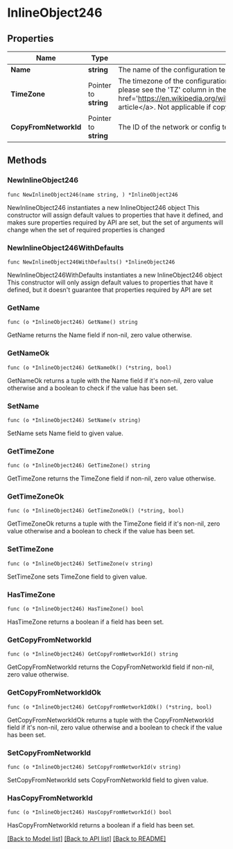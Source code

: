 # InlineObject246

## Properties

Name | Type | Description | Notes
------------ | ------------- | ------------- | -------------
**Name** | **string** | The name of the configuration template | 
**TimeZone** | Pointer to **string** | The timezone of the configuration template. For a list of allowed timezones, please see the &#39;TZ&#39; column in the table in &lt;a target&#x3D;&#39;_blank&#39; href&#x3D;&#39;https://en.wikipedia.org/wiki/List_of_tz_database_time_zones&#39;&gt;this article&lt;/a&gt;. Not applicable if copying from existing network or template | [optional] 
**CopyFromNetworkId** | Pointer to **string** | The ID of the network or config template to copy configuration from | [optional] 

## Methods

### NewInlineObject246

`func NewInlineObject246(name string, ) *InlineObject246`

NewInlineObject246 instantiates a new InlineObject246 object
This constructor will assign default values to properties that have it defined,
and makes sure properties required by API are set, but the set of arguments
will change when the set of required properties is changed

### NewInlineObject246WithDefaults

`func NewInlineObject246WithDefaults() *InlineObject246`

NewInlineObject246WithDefaults instantiates a new InlineObject246 object
This constructor will only assign default values to properties that have it defined,
but it doesn't guarantee that properties required by API are set

### GetName

`func (o *InlineObject246) GetName() string`

GetName returns the Name field if non-nil, zero value otherwise.

### GetNameOk

`func (o *InlineObject246) GetNameOk() (*string, bool)`

GetNameOk returns a tuple with the Name field if it's non-nil, zero value otherwise
and a boolean to check if the value has been set.

### SetName

`func (o *InlineObject246) SetName(v string)`

SetName sets Name field to given value.


### GetTimeZone

`func (o *InlineObject246) GetTimeZone() string`

GetTimeZone returns the TimeZone field if non-nil, zero value otherwise.

### GetTimeZoneOk

`func (o *InlineObject246) GetTimeZoneOk() (*string, bool)`

GetTimeZoneOk returns a tuple with the TimeZone field if it's non-nil, zero value otherwise
and a boolean to check if the value has been set.

### SetTimeZone

`func (o *InlineObject246) SetTimeZone(v string)`

SetTimeZone sets TimeZone field to given value.

### HasTimeZone

`func (o *InlineObject246) HasTimeZone() bool`

HasTimeZone returns a boolean if a field has been set.

### GetCopyFromNetworkId

`func (o *InlineObject246) GetCopyFromNetworkId() string`

GetCopyFromNetworkId returns the CopyFromNetworkId field if non-nil, zero value otherwise.

### GetCopyFromNetworkIdOk

`func (o *InlineObject246) GetCopyFromNetworkIdOk() (*string, bool)`

GetCopyFromNetworkIdOk returns a tuple with the CopyFromNetworkId field if it's non-nil, zero value otherwise
and a boolean to check if the value has been set.

### SetCopyFromNetworkId

`func (o *InlineObject246) SetCopyFromNetworkId(v string)`

SetCopyFromNetworkId sets CopyFromNetworkId field to given value.

### HasCopyFromNetworkId

`func (o *InlineObject246) HasCopyFromNetworkId() bool`

HasCopyFromNetworkId returns a boolean if a field has been set.


[[Back to Model list]](../README.md#documentation-for-models) [[Back to API list]](../README.md#documentation-for-api-endpoints) [[Back to README]](../README.md)


